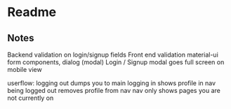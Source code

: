 # Readme

## Notes

Backend validation on login/signup fields
Front end validation
material-ui form components, dialog (modal)
Login / Signup modal goes full screen on mobile view

userflow:
logging out dumps you to main
logging in shows profile in nav
being logged out removes profile from nav
nav only shows pages you are not currently on
